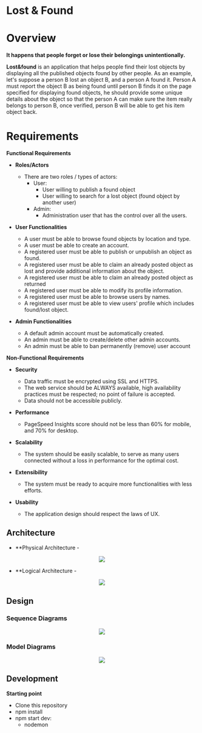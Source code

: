 # Lost & Found

# **Overview**

**It happens that people forget or lose their belongings unintentionally.**

**Lost&amp;found** is an application that helps people find their lost objects by displaying all the published objects found by other people. As an example, let&#39;s suppose a person B lost an object B, and a person A found it. Person A must report the object B as being found until person B finds it on the page specified for displaying found objects, he should provide some unique details about the object so that the person A can make sure the item really belongs to person B, once verified, person B will be able to get his item object back.

# **Requirements**

**Functional Requirements**

- **Roles/Actors**

  - There are two roles / types of actors:
    - User:
      - User willing to publish a found object
      - User willing to search for a lost object (found object by another user)
    - Admin:
      - Administration user that has the control over all the users.

- **User Functionalities**

  - A user must be able to browse found objects by location and type.
  - A user must be able to create an account.
  - A registered user must be able to publish or unpublish an object as found.
  - A registered user must be able to claim an already posted object as lost and provide additional information about the object.
  - A registered user must be able to claim an already posted object as returned
  - A registered user must be able to modify its profile information.
  - A registered user must be able to browse users by names.
  - A registered user must be able to view users&#39; profile which includes found/lost object.

- **Admin Functionalities**

  - A default admin account must be automatically created.
  - An admin must be able to create/delete other admin accounts.
  - An admin must be able to ban permanently (remove) user account

**Non-Functional Requirements**

- **Security**

  - Data traffic must be encrypted using SSL and HTTPS.
  - The web service should be ALWAYS available, high availability practices must be respected; no point of failure is accepted.
  - Data should not be accessible publicly.

- **Performance**

  - PageSpeed Insights score should not be less than 60% for mobile, and 70% for desktop.

- **Scalability**

  - The system should be easily scalable, to serve as many users connected without a loss in performance for the optimal cost.

- **Extensibility**

  - The system must be ready to acquire more functionalities with less efforts.

- **Usability**

  - The application design should respect the laws of UX.

## Architecture

- \*\*Physical Architecture -

<p align="center">
  <img src="images/architecture1.png">
</p>

- \*\*Logical Architecture -

<p align="center">
  <img src="images/architecture2.png">
</p>

## Design

### Sequence Diagrams

<p align="center">
  <img src="images/diagram1.png">
</p>

### Model Diagrams

<p align="center">
  <img src="images/diagram2.png">
</p>

## Development

**Starting point**

- Clone this repository
- npm install
- npm start
  dev:
  - nodemon
